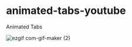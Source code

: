 # animated-tabs-youtube

Animated Tabs 

![ezgif com-gif-maker (2)](https://user-images.githubusercontent.com/97748602/180632113-aebe8f89-9c85-47c2-8a67-7e91e214b3bb.gif)
